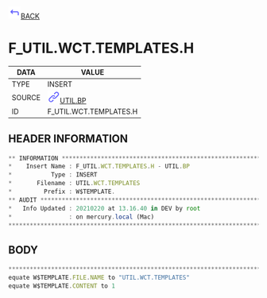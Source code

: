 <img src="../.resources/themes/unicons-line-6563ff/corner-up-left-alt.svg" alt="BACK" width="25" />[BACK](../DOCS/UTIL.BP.md)  
# F_UTIL.WCT.TEMPLATES.H  
|DATA|VALUE|
| --- | --- |
|TYPE|INSERT|
|SOURCE|<img src="../.resources/themes/unicons-line-6563ff/link.svg" alt="UTIL.BP" width="25" />[UTIL.BP](../DOCS/UTIL.BP.md)|
|ID|F_UTIL.WCT.TEMPLATES.H|
    
    
## HEADER INFORMATION  
```javascript
** INFORMATION ****************************************************************
*    Insert Name : F_UTIL.WCT.TEMPLATES.H - UTIL.BP
*           Type : INSERT
*       Filename : UTIL.WCT.TEMPLATES
*         Prefix : W$TEMPLATE.
** AUDIT **********************************************************************
*   Info Updated : 20210220 at 13.16.40 in DEV by root
*                : on mercury.local (Mac)
*******************************************************************************
```
## BODY  
```javascript
*******************************************************************************
equate W$TEMPLATE.FILE.NAME to "UTIL.WCT.TEMPLATES"
equate W$TEMPLATE.CONTENT to 1
```
